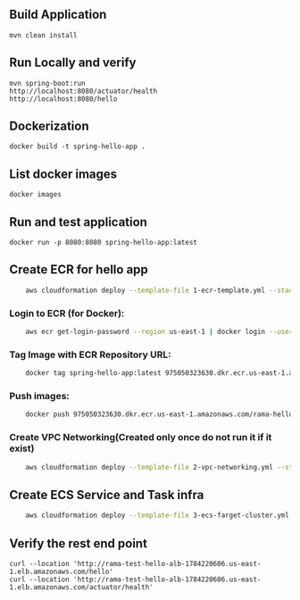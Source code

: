 ## Build Application

    mvn clean install
## Run Locally and verify
    
    mvn spring-boot:run
    http://localhost:8080/actuator/health
    http://localhost:8080/hello

## Dockerization

    docker build -t spring-hello-app .

## List docker images

    docker images

## Run and test application

    docker run -p 8080:8080 spring-hello-app:latest

## Create ECR for hello app

```Bash
    aws cloudformation deploy --template-file 1-ecr-template.yml --stack-name rama-hello-ecr-repo 
```
### Login to ECR (for Docker):

```Bash
    aws ecr get-login-password --region us-east-1 | docker login --username AWS --password-stdin 975050323630.dkr.ecr.us-east-1.amazonaws.com
```

### Tag Image with ECR Repository URL:
```Bash
    docker tag spring-hello-app:latest 975050323630.dkr.ecr.us-east-1.amazonaws.com/rama-hello-app:latest
```

### Push images:
```Bash
    docker push 975050323630.dkr.ecr.us-east-1.amazonaws.com/rama-hello-app
```

### Create VPC Networking(Created only once do not run it if it exist)
```Bash
    aws cloudformation deploy --template-file 2-vpc-networking.yml --stack-name vpc-network
```
## Create ECS Service and Task infra
```Bash
    aws cloudformation deploy --template-file 3-ecs-farget-cluster.yml  --stack-name rama-cluster-hello --capabilities CAPABILITY_NAMED_IAM 
```
## Verify the rest end point


    curl --location 'http://rama-test-hello-alb-1784220606.us-east-1.elb.amazonaws.com/hello'
    curl --location 'http://rama-test-hello-alb-1784220606.us-east-1.elb.amazonaws.com/actuator/health'